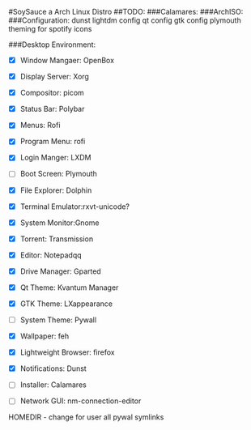 #SoySauce a Arch Linux Distro
##TODO:
###Calamares:
###ArchISO:
###Configuration:
dunst
lightdm config
qt config
gtk config
plymouth
theming for spotify
icons



###Desktop Environment:
- [x] Window Mangaer: OpenBox
- [x] Display Server: Xorg
- [x] Compositor: picom
- [x] Status Bar: Polybar
- [x] Menus: Rofi
- [x] Program Menu: rofi
- [x] Login Manger: LXDM
- [ ] Boot Screen: Plymouth
- [x] File Explorer: Dolphin
- [x] Terminal Emulator:rxvt-unicode?
- [x] System Monitor:Gnome
- [x] Torrent: Transmission
- [x] Editor: Notepadqq
- [x] Drive Manager: Gparted
- [x] Qt Theme: Kvantum Manager
- [x] GTK Theme: LXappearance
- [ ] System Theme: Pywall
- [x] Wallpaper: feh
- [x] Lightweight Browser: firefox
- [x] Notifications: Dunst
- [ ] Installer: Calamares
- [ ] Network GUI: nm-connection-editor



HOMEDIR - change for user
all pywal symlinks
